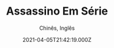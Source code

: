 ---
id: '58bfdd26-745d-4109-a5eb-548039ccc561'
type: 'movie' # Filme, Série, Anime
title: "Assassino Em Série"
synopsis: ["Quando um misterioso assassinato acontece – um professor é morto dentro da sala de aula – e não há muitas pistas, a investigadora Mi Nan chama Fang Mu, um especialista forense com grande poder de dedução, para ajudar no caso. Um segundo homicídio acontece, agora uma mulher é morta em um incêndio criminoso, e a investigação aponta para o trabalho de um serial killer que se autointitulou “a luz da cidade” e está atacando pessoas que cometeram crimes e conseguiram escapar da condenação por causa de brechas na lei.O assassino começa um jogo de gato e rato com Fang, deixando pistas para seus próximos crimes e brincando com a polícia, ao mesmo tempo em que conquista a opinião pública, sendo considerado um justiceiro pela população. Quando Fang descobre a identidade do maníaco, a perseguição atinge um nivel muito mais pessoal e perigoso.",
]
originalTitle: "The Liquidator"
date: '2021-04-05T21:42:19.000Z'
update: '2021-04-05T21:42:19.000Z'
releaseDate: '2017-12-29T03:00:00.000Z'
imdb:
  rating: '5.6' # 8.5
  id: '' # tt0470752
duration: '2h 4m'
trailer:
  urls: [
    'q9WKNM9Dulw',
  ]
tags: ['720p', '1080p', '720p']
genre: ['Crime'] #
quality: 'WEB-DL 720p | 1080p' # BluRay, WEB-DL, HDTV, WEB-DL4K, WEB-DLe
format: 'Mkv | Mp4' # MKV, MP4, TS
audio: 'Português, Chinês' # Dublado, Legendado, Dual Audio, Dub & Leg
subtitle: 'Chinês, Inglês' # Português, inglês,
size: '1 GB | 1.28 GB | 2.60 GB' # 4.8 GB
audioQuality: 10
videoQuality: 10
directors: []
#  - name: 'Lana Wachowski'
#    image: ''
#  - name: 'Lilly Wachowski'
#    image: ''
cast: []
#  - name: 'Keanu Reeves'
#    image: ''
#    characterName: 'Neo'
writers: []
#  - name: ''
#    image: ''
maturityRating:
  age: '' # L , 10, 12, 14, 16, 18
  topics: [''] # Violence, Illegal drugs, Inappropriate Language, Legal Drugs, Sexual Content, Extreme Violence
###########################################
download:
  
  - url: 'magnet:?xt=urn:btih:AD46E5042478F23CFBCDB48D83F9A464F12FEAD5&dn=Assassino%20em%20S%c3%a9rie%202018%20%28720p%29%20%5bWEB-DL%205.1%5d%20WWW.LAPUMiAFiLMES.COM&tr=udp%3a%2f%2ftracker.openbittorrent.com%3a80%2fannounce&tr=udp%3a%2f%2ftracker.opentrackr.org%3a1337%2fannounce&tr=udp%3a%2f%2ftracker.trackerfix.com%3a83%2fannounce&tr=udp%3a%2f%2ftracker.openbittorrent.com%3a80%2fannounce&tr=udp%3a%2f%2ftracker.opentrackr.org%3a1337%2fannounce&tr=udp%3a%2f%2ftracker.coppersurfer.tk%3a6969%2fannounce&tr=udp%3a%2f%2ftracker.leechers-paradise.org%3a6969%2fannounce&tr=udp%3a%2f%2feddie4.nl%3a6969%2fannounce&tr=udp%3a%2f%2fp4p.arenabg.com%3a1337%2fannounce&tr=udp%3a%2f%2fexplodie.org%3a6969%2fannounce&tr=udp%3a%2f%2fzer0day.ch%3a1337%2fannounce'
    resolution: '720p' # 720p, 1080p, 4K,
    audio: 'Dual Áudio' # Dublado, Legendado, Dual Audio
    size: '' # 4.8 GB
    quality: '' # BluRay, WEB-DL
    format: '' # MKV
  - url: 'magnet:?xt=urn:btih:6BC1C7316D21402A399396C5EEC8721B17A081B8&dn=Assassino%20em%20S%c3%a9rie%202018%20%281080p%29%20%5bWEB-DL%205.1%5d%20WWW.LAPUMiAFiLMES.COM&tr=udp%3a%2f%2ftracker.openbittorrent.com%3a80%2fannounce&tr=udp%3a%2f%2ftracker.opentrackr.org%3a1337%2fannounce&tr=udp%3a%2f%2ftracker.trackerfix.com%3a83%2fannounce&tr=udp%3a%2f%2ftracker.openbittorrent.com%3a80%2fannounce&tr=udp%3a%2f%2ftracker.opentrackr.org%3a1337%2fannounce&tr=udp%3a%2f%2ftracker.coppersurfer.tk%3a6969%2fannounce&tr=udp%3a%2f%2ftracker.leechers-paradise.org%3a6969%2fannounce&tr=udp%3a%2f%2feddie4.nl%3a6969%2fannounce&tr=udp%3a%2f%2fp4p.arenabg.com%3a1337%2fannounce&tr=udp%3a%2f%2fexplodie.org%3a6969%2fannounce&tr=udp%3a%2f%2fzer0day.ch%3a1337%2fannounce'
    resolution: '1080p' # 720p, 1080p, 4K,
    audio: 'Dual Áudio' # Dublado, Legendado, Dual Audio
    size: '' # 4.8 GB
    quality: '' # BluRay, WEB-DL
    format: '' # MKV
  - url: 'magnet:?xt=urn:btih:909E19CA9BCD92BA4F979C74678F1739B008FB38&dn=Assassino%20em%20S%c3%a9rie%202018%20%28720p%29%20%5bWEB-DL%205.1%5d%20DUBLADO%20WWW.LAPUMiAFiLMES.COM&tr=udp%3a%2f%2ftracker.openbittorrent.com%3a80%2fannounce&tr=udp%3a%2f%2ftracker.opentrackr.org%3a1337%2fannounce&tr=udp%3a%2f%2ftracker.trackerfix.com%3a83%2fannounce&tr=udp%3a%2f%2ftracker.openbittorrent.com%3a80%2fannounce&tr=udp%3a%2f%2ftracker.opentrackr.org%3a1337%2fannounce&tr=udp%3a%2f%2ftracker.coppersurfer.tk%3a6969%2fannounce&tr=udp%3a%2f%2ftracker.leechers-paradise.org%3a6969%2fannounce&tr=udp%3a%2f%2feddie4.nl%3a6969%2fannounce&tr=udp%3a%2f%2fp4p.arenabg.com%3a1337%2fannounce&tr=udp%3a%2f%2fexplodie.org%3a6969%2fannounce&tr=udp%3a%2f%2fzer0day.ch%3a1337%2fannounce'
    resolution: '720p' # 720p, 1080p, 4K,
    audio: 'Dublado' # Dublado, Legendado, Dual Audio
    size: '' # 4.8 GB
    quality: '' # BluRay, WEB-DL
    format: '' # MKV
images:
  cover: '/assets/movies/assassino-em-serie.jpg'
  background: '/assets/movies/'
---